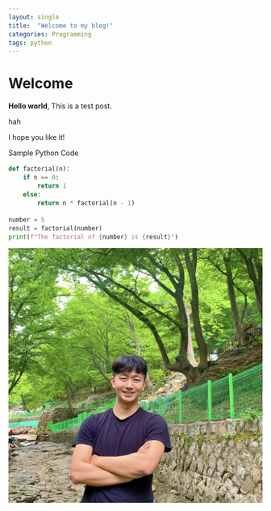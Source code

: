 ```yaml
---
layout: single
title:  "Welcome to my blog!"
categories: Programming
tags: python
---
```

# Welcome

**Hello world**, This is a test post.

hah

I hope you like it!

Sample Python Code

```python
def factorial(n):
    if n == 0:
        return 1
    else:
        return n * factorial(n - 1)

number = 5
result = factorial(number)
print(f"The factorial of {number} is {result}")
```

![1691672421739](image/2023-08-10-test11/1691672421739.png)
